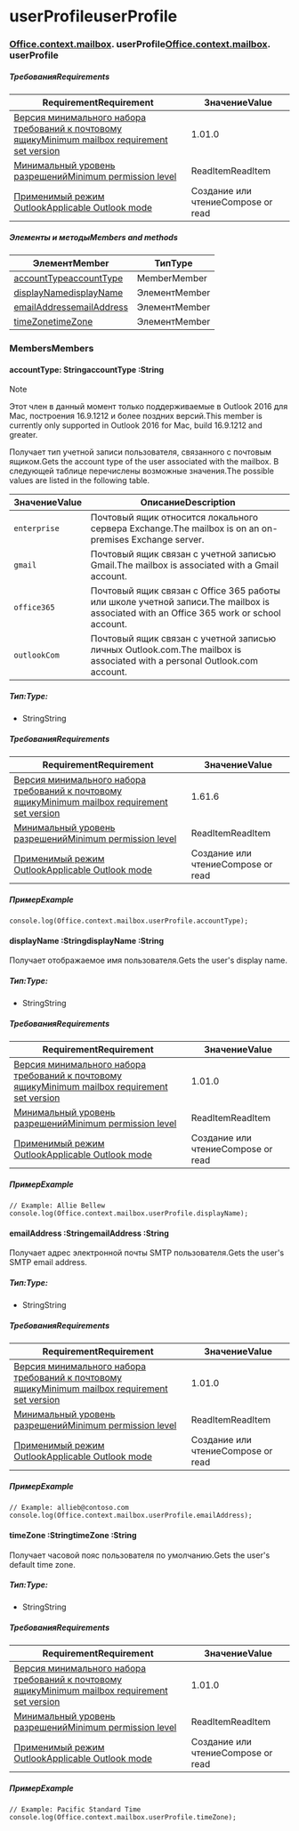 
# <a name="userprofile"></a><span data-ttu-id="a8549-101">userProfile</span><span class="sxs-lookup"><span data-stu-id="a8549-101">userProfile</span></span>

### <span data-ttu-id="a8549-p101">[Office](Office.md)[.context](Office.context.md)[.mailbox](Office.context.mailbox.md). userProfile</span><span class="sxs-lookup"><span data-stu-id="a8549-p101">[Office](Office.md)[.context](Office.context.md)[.mailbox](Office.context.mailbox.md). userProfile</span></span>

##### <a name="requirements"></a><span data-ttu-id="a8549-104">Требования</span><span class="sxs-lookup"><span data-stu-id="a8549-104">Requirements</span></span>

|<span data-ttu-id="a8549-105">Requirement</span><span class="sxs-lookup"><span data-stu-id="a8549-105">Requirement</span></span>| <span data-ttu-id="a8549-106">Значение</span><span class="sxs-lookup"><span data-stu-id="a8549-106">Value</span></span>|
|---|---|
|[<span data-ttu-id="a8549-107">Версия минимального набора требований к почтовому ящику</span><span class="sxs-lookup"><span data-stu-id="a8549-107">Minimum mailbox requirement set version</span></span>](/javascript/office/requirement-sets/outlook-api-requirement-sets)| <span data-ttu-id="a8549-108">1.0</span><span class="sxs-lookup"><span data-stu-id="a8549-108">1.0</span></span>|
|[<span data-ttu-id="a8549-109">Минимальный уровень разрешений</span><span class="sxs-lookup"><span data-stu-id="a8549-109">Minimum permission level</span></span>](https://docs.microsoft.com/outlook/add-ins/understanding-outlook-add-in-permissions)| <span data-ttu-id="a8549-110">ReadItem</span><span class="sxs-lookup"><span data-stu-id="a8549-110">ReadItem</span></span>|
|[<span data-ttu-id="a8549-111">Применимый режим Outlook</span><span class="sxs-lookup"><span data-stu-id="a8549-111">Applicable Outlook mode</span></span>](https://docs.microsoft.com/outlook/add-ins/#extension-points)| <span data-ttu-id="a8549-112">Создание или чтение</span><span class="sxs-lookup"><span data-stu-id="a8549-112">Compose or read</span></span>|

##### <a name="members-and-methods"></a><span data-ttu-id="a8549-113">Элементы и методы</span><span class="sxs-lookup"><span data-stu-id="a8549-113">Members and methods</span></span>

| <span data-ttu-id="a8549-114">Элемент</span><span class="sxs-lookup"><span data-stu-id="a8549-114">Member</span></span> | <span data-ttu-id="a8549-115">Тип</span><span class="sxs-lookup"><span data-stu-id="a8549-115">Type</span></span> |
|--------|------|
| [<span data-ttu-id="a8549-116">accountType</span><span class="sxs-lookup"><span data-stu-id="a8549-116">accountType</span></span>](#accounttype-string) | <span data-ttu-id="a8549-117">Member</span><span class="sxs-lookup"><span data-stu-id="a8549-117">Member</span></span> |
| [<span data-ttu-id="a8549-118">displayName</span><span class="sxs-lookup"><span data-stu-id="a8549-118">displayName</span></span>](#displayname-string) | <span data-ttu-id="a8549-119">Элемент</span><span class="sxs-lookup"><span data-stu-id="a8549-119">Member</span></span> |
| [<span data-ttu-id="a8549-120">emailAddress</span><span class="sxs-lookup"><span data-stu-id="a8549-120">emailAddress</span></span>](#emailaddress-string) | <span data-ttu-id="a8549-121">Элемент</span><span class="sxs-lookup"><span data-stu-id="a8549-121">Member</span></span> |
| [<span data-ttu-id="a8549-122">timeZone</span><span class="sxs-lookup"><span data-stu-id="a8549-122">timeZone</span></span>](#timezone-string) | <span data-ttu-id="a8549-123">Элемент</span><span class="sxs-lookup"><span data-stu-id="a8549-123">Member</span></span> |

### <a name="members"></a><span data-ttu-id="a8549-124">Members</span><span class="sxs-lookup"><span data-stu-id="a8549-124">Members</span></span>

####  <a name="accounttype-string"></a><span data-ttu-id="a8549-125">accountType: String</span><span class="sxs-lookup"><span data-stu-id="a8549-125">accountType :String</span></span>

> [!NOTE]
> <span data-ttu-id="a8549-126">Этот член в данный момент только поддерживаемые в Outlook 2016 для Mac, построения 16.9.1212 и более поздних версий.</span><span class="sxs-lookup"><span data-stu-id="a8549-126">This member is currently only supported in Outlook 2016 for Mac, build 16.9.1212 and greater.</span></span>

<span data-ttu-id="a8549-127">Получает тип учетной записи пользователя, связанного с почтовым ящиком.</span><span class="sxs-lookup"><span data-stu-id="a8549-127">Gets the account type of the user associated with the mailbox.</span></span> <span data-ttu-id="a8549-128">В следующей таблице перечислены возможные значения.</span><span class="sxs-lookup"><span data-stu-id="a8549-128">The possible values are listed in the following table.</span></span>

| <span data-ttu-id="a8549-129">Значение</span><span class="sxs-lookup"><span data-stu-id="a8549-129">Value</span></span> | <span data-ttu-id="a8549-130">Описание</span><span class="sxs-lookup"><span data-stu-id="a8549-130">Description</span></span> |
|-------|-------------|
| `enterprise` | <span data-ttu-id="a8549-131">Почтовый ящик относится локального сервера Exchange.</span><span class="sxs-lookup"><span data-stu-id="a8549-131">The mailbox is on an on-premises Exchange server.</span></span> |
| `gmail` | <span data-ttu-id="a8549-132">Почтовый ящик связан с учетной записью Gmail.</span><span class="sxs-lookup"><span data-stu-id="a8549-132">The mailbox is associated with a Gmail account.</span></span> |
| `office365` | <span data-ttu-id="a8549-133">Почтовый ящик связан с Office 365 работы или школе учетной записи.</span><span class="sxs-lookup"><span data-stu-id="a8549-133">The mailbox is associated with an Office 365 work or school account.</span></span> |
| `outlookCom` | <span data-ttu-id="a8549-134">Почтовый ящик связан с учетной записью личных Outlook.com.</span><span class="sxs-lookup"><span data-stu-id="a8549-134">The mailbox is associated with a personal Outlook.com account.</span></span> |

##### <a name="type"></a><span data-ttu-id="a8549-135">Тип:</span><span class="sxs-lookup"><span data-stu-id="a8549-135">Type:</span></span>

*   <span data-ttu-id="a8549-136">String</span><span class="sxs-lookup"><span data-stu-id="a8549-136">String</span></span>

##### <a name="requirements"></a><span data-ttu-id="a8549-137">Требования</span><span class="sxs-lookup"><span data-stu-id="a8549-137">Requirements</span></span>

|<span data-ttu-id="a8549-138">Requirement</span><span class="sxs-lookup"><span data-stu-id="a8549-138">Requirement</span></span>| <span data-ttu-id="a8549-139">Значение</span><span class="sxs-lookup"><span data-stu-id="a8549-139">Value</span></span>|
|---|---|
|[<span data-ttu-id="a8549-140">Версия минимального набора требований к почтовому ящику</span><span class="sxs-lookup"><span data-stu-id="a8549-140">Minimum mailbox requirement set version</span></span>](/javascript/office/requirement-sets/outlook-api-requirement-sets)| <span data-ttu-id="a8549-141">1.6</span><span class="sxs-lookup"><span data-stu-id="a8549-141">1.6</span></span> |
|[<span data-ttu-id="a8549-142">Минимальный уровень разрешений</span><span class="sxs-lookup"><span data-stu-id="a8549-142">Minimum permission level</span></span>](https://docs.microsoft.com/outlook/add-ins/understanding-outlook-add-in-permissions)| <span data-ttu-id="a8549-143">ReadItem</span><span class="sxs-lookup"><span data-stu-id="a8549-143">ReadItem</span></span>|
|[<span data-ttu-id="a8549-144">Применимый режим Outlook</span><span class="sxs-lookup"><span data-stu-id="a8549-144">Applicable Outlook mode</span></span>](https://docs.microsoft.com/outlook/add-ins/#extension-points)| <span data-ttu-id="a8549-145">Создание или чтение</span><span class="sxs-lookup"><span data-stu-id="a8549-145">Compose or read</span></span>|

##### <a name="example"></a><span data-ttu-id="a8549-146">Пример</span><span class="sxs-lookup"><span data-stu-id="a8549-146">Example</span></span>

```
console.log(Office.context.mailbox.userProfile.accountType);
```

####  <a name="displayname-string"></a><span data-ttu-id="a8549-147">displayName :String</span><span class="sxs-lookup"><span data-stu-id="a8549-147">displayName :String</span></span>

<span data-ttu-id="a8549-148">Получает отображаемое имя пользователя.</span><span class="sxs-lookup"><span data-stu-id="a8549-148">Gets the user's display name.</span></span>

##### <a name="type"></a><span data-ttu-id="a8549-149">Тип:</span><span class="sxs-lookup"><span data-stu-id="a8549-149">Type:</span></span>

*   <span data-ttu-id="a8549-150">String</span><span class="sxs-lookup"><span data-stu-id="a8549-150">String</span></span>

##### <a name="requirements"></a><span data-ttu-id="a8549-151">Требования</span><span class="sxs-lookup"><span data-stu-id="a8549-151">Requirements</span></span>

|<span data-ttu-id="a8549-152">Requirement</span><span class="sxs-lookup"><span data-stu-id="a8549-152">Requirement</span></span>| <span data-ttu-id="a8549-153">Значение</span><span class="sxs-lookup"><span data-stu-id="a8549-153">Value</span></span>|
|---|---|
|[<span data-ttu-id="a8549-154">Версия минимального набора требований к почтовому ящику</span><span class="sxs-lookup"><span data-stu-id="a8549-154">Minimum mailbox requirement set version</span></span>](/javascript/office/requirement-sets/outlook-api-requirement-sets)| <span data-ttu-id="a8549-155">1.0</span><span class="sxs-lookup"><span data-stu-id="a8549-155">1.0</span></span>|
|[<span data-ttu-id="a8549-156">Минимальный уровень разрешений</span><span class="sxs-lookup"><span data-stu-id="a8549-156">Minimum permission level</span></span>](https://docs.microsoft.com/outlook/add-ins/understanding-outlook-add-in-permissions)| <span data-ttu-id="a8549-157">ReadItem</span><span class="sxs-lookup"><span data-stu-id="a8549-157">ReadItem</span></span>|
|[<span data-ttu-id="a8549-158">Применимый режим Outlook</span><span class="sxs-lookup"><span data-stu-id="a8549-158">Applicable Outlook mode</span></span>](https://docs.microsoft.com/outlook/add-ins/#extension-points)| <span data-ttu-id="a8549-159">Создание или чтение</span><span class="sxs-lookup"><span data-stu-id="a8549-159">Compose or read</span></span>|

##### <a name="example"></a><span data-ttu-id="a8549-160">Пример</span><span class="sxs-lookup"><span data-stu-id="a8549-160">Example</span></span>

```
// Example: Allie Bellew
console.log(Office.context.mailbox.userProfile.displayName);
```

####  <a name="emailaddress-string"></a><span data-ttu-id="a8549-161">emailAddress :String</span><span class="sxs-lookup"><span data-stu-id="a8549-161">emailAddress :String</span></span>

<span data-ttu-id="a8549-162">Получает адрес электронной почты SMTP пользователя.</span><span class="sxs-lookup"><span data-stu-id="a8549-162">Gets the user's SMTP email address.</span></span>

##### <a name="type"></a><span data-ttu-id="a8549-163">Тип:</span><span class="sxs-lookup"><span data-stu-id="a8549-163">Type:</span></span>

*   <span data-ttu-id="a8549-164">String</span><span class="sxs-lookup"><span data-stu-id="a8549-164">String</span></span>

##### <a name="requirements"></a><span data-ttu-id="a8549-165">Требования</span><span class="sxs-lookup"><span data-stu-id="a8549-165">Requirements</span></span>

|<span data-ttu-id="a8549-166">Requirement</span><span class="sxs-lookup"><span data-stu-id="a8549-166">Requirement</span></span>| <span data-ttu-id="a8549-167">Значение</span><span class="sxs-lookup"><span data-stu-id="a8549-167">Value</span></span>|
|---|---|
|[<span data-ttu-id="a8549-168">Версия минимального набора требований к почтовому ящику</span><span class="sxs-lookup"><span data-stu-id="a8549-168">Minimum mailbox requirement set version</span></span>](/javascript/office/requirement-sets/outlook-api-requirement-sets)| <span data-ttu-id="a8549-169">1.0</span><span class="sxs-lookup"><span data-stu-id="a8549-169">1.0</span></span>|
|[<span data-ttu-id="a8549-170">Минимальный уровень разрешений</span><span class="sxs-lookup"><span data-stu-id="a8549-170">Minimum permission level</span></span>](https://docs.microsoft.com/outlook/add-ins/understanding-outlook-add-in-permissions)| <span data-ttu-id="a8549-171">ReadItem</span><span class="sxs-lookup"><span data-stu-id="a8549-171">ReadItem</span></span>|
|[<span data-ttu-id="a8549-172">Применимый режим Outlook</span><span class="sxs-lookup"><span data-stu-id="a8549-172">Applicable Outlook mode</span></span>](https://docs.microsoft.com/outlook/add-ins/#extension-points)| <span data-ttu-id="a8549-173">Создание или чтение</span><span class="sxs-lookup"><span data-stu-id="a8549-173">Compose or read</span></span>|

##### <a name="example"></a><span data-ttu-id="a8549-174">Пример</span><span class="sxs-lookup"><span data-stu-id="a8549-174">Example</span></span>

```
// Example: allieb@contoso.com
console.log(Office.context.mailbox.userProfile.emailAddress);
```

####  <a name="timezone-string"></a><span data-ttu-id="a8549-175">timeZone :String</span><span class="sxs-lookup"><span data-stu-id="a8549-175">timeZone :String</span></span>

<span data-ttu-id="a8549-176">Получает часовой пояс пользователя по умолчанию.</span><span class="sxs-lookup"><span data-stu-id="a8549-176">Gets the user's default time zone.</span></span>

##### <a name="type"></a><span data-ttu-id="a8549-177">Тип:</span><span class="sxs-lookup"><span data-stu-id="a8549-177">Type:</span></span>

*   <span data-ttu-id="a8549-178">String</span><span class="sxs-lookup"><span data-stu-id="a8549-178">String</span></span>

##### <a name="requirements"></a><span data-ttu-id="a8549-179">Требования</span><span class="sxs-lookup"><span data-stu-id="a8549-179">Requirements</span></span>

|<span data-ttu-id="a8549-180">Requirement</span><span class="sxs-lookup"><span data-stu-id="a8549-180">Requirement</span></span>| <span data-ttu-id="a8549-181">Значение</span><span class="sxs-lookup"><span data-stu-id="a8549-181">Value</span></span>|
|---|---|
|[<span data-ttu-id="a8549-182">Версия минимального набора требований к почтовому ящику</span><span class="sxs-lookup"><span data-stu-id="a8549-182">Minimum mailbox requirement set version</span></span>](/javascript/office/requirement-sets/outlook-api-requirement-sets)| <span data-ttu-id="a8549-183">1.0</span><span class="sxs-lookup"><span data-stu-id="a8549-183">1.0</span></span>|
|[<span data-ttu-id="a8549-184">Минимальный уровень разрешений</span><span class="sxs-lookup"><span data-stu-id="a8549-184">Minimum permission level</span></span>](https://docs.microsoft.com/outlook/add-ins/understanding-outlook-add-in-permissions)| <span data-ttu-id="a8549-185">ReadItem</span><span class="sxs-lookup"><span data-stu-id="a8549-185">ReadItem</span></span>|
|[<span data-ttu-id="a8549-186">Применимый режим Outlook</span><span class="sxs-lookup"><span data-stu-id="a8549-186">Applicable Outlook mode</span></span>](https://docs.microsoft.com/outlook/add-ins/#extension-points)| <span data-ttu-id="a8549-187">Создание или чтение</span><span class="sxs-lookup"><span data-stu-id="a8549-187">Compose or read</span></span>|

##### <a name="example"></a><span data-ttu-id="a8549-188">Пример</span><span class="sxs-lookup"><span data-stu-id="a8549-188">Example</span></span>

```
// Example: Pacific Standard Time
console.log(Office.context.mailbox.userProfile.timeZone);
```